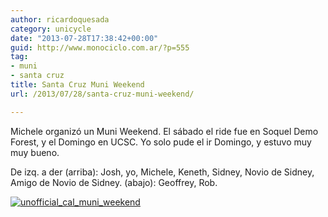 ```yaml
---
author: ricardoquesada
category: unicycle
date: "2013-07-28T17:38:42+00:00"
guid: http://www.monociclo.com.ar/?p=555
tag:
- muni
- santa cruz
title: Santa Cruz Muni Weekend
url: /2013/07/28/santa-cruz-muni-weekend/

---
```


Michele organizó un Muni Weekend. El sábado el ride fue en Soquel Demo Forest, y
el Domingo en UCSC.
Yo solo pude el ir Domingo, y estuvo muy muy bueno.

De izq. a der (arriba): Josh, yo, Michele, Keneth, Sidney, Novio de Sidney,
Amigo de Novio de Sidney. (abajo): Geoffrey, Rob.

[![unofficial_cal_muni_weekend](http://www.monociclo.com.ar/blog/wp-content/uploads/2013/08/unofficial_cal_muni_weekend-1024x768.jpg)](http://www.monociclo.com.ar/blog/wp-content/uploads/2013/08/unofficial_cal_muni_weekend.jpg)
